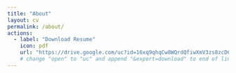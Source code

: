```yaml
---
title: "About"
layout: cv
permalink: /about/
actions:
  - label: "Download Resume"
    icon: pdf
    url: "https://drive.google.com/uc?id=16xq9qhqCw8WQrdQfiwXmV3zs8zcD6CF5&export=download"
    # change "open" to "uc" and append "&export=download" to end of link
---
```

